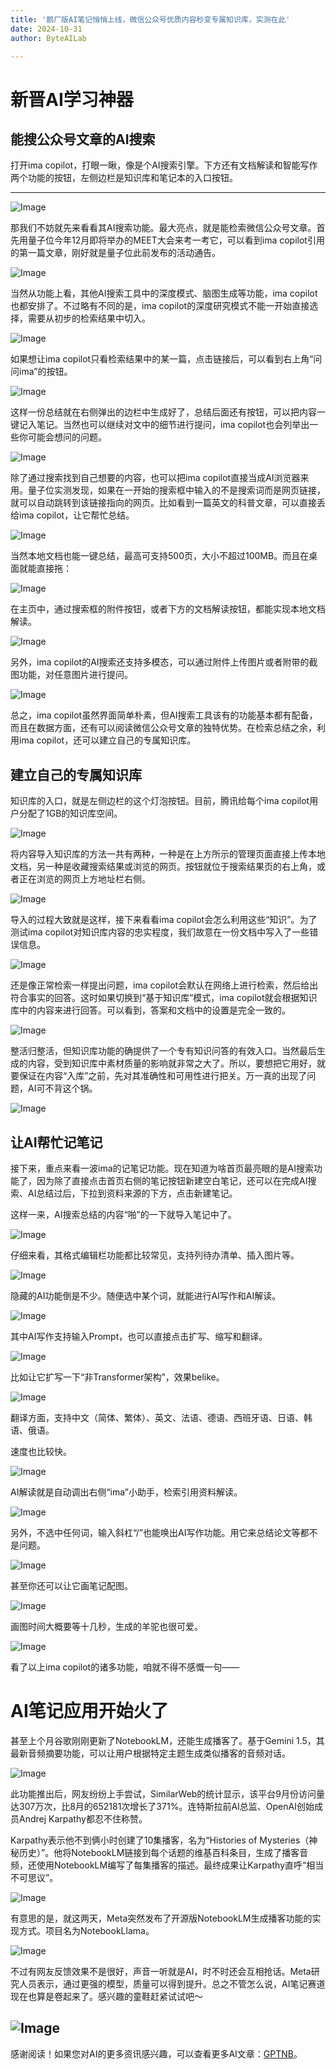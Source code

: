 ```yaml
---
title: '鹅厂版AI笔记悄悄上线，微信公众号优质内容秒变专属知识库，实测在此'
date: 2024-10-31
author: ByteAILab

---
```


# 新晋AI学习神器

## 能搜公众号文章的AI搜索

打开ima copilot，打眼一瞅，像是个AI搜索引擎。下方还有文档解读和智能写作两个功能的按钮，左侧边栏是知识库和笔记本的入口按钮。

---


![Image](https://appserversrc.8btc.cn/Fpm5xfVBx-0R9J__Qgo5Aae4PKdF)

那我们不妨就先来看看其AI搜索功能。最大亮点，就是能检索微信公众号文章。首先用量子位今年12月即将举办的MEET大会来考一考它，可以看到ima copilot引用的第一篇文章，刚好就是量子位此前发布的活动通告。

![Image](https://appserversrc.8btc.cn/FttQFFkn-aX42RKyHtig5_gw_-t5)

当然从功能上看，其他AI搜索工具中的深度模式、脑图生成等功能，ima copilot也都安排了。不过略有不同的是，ima copilot的深度研究模式不能一开始直接选择，需要从初步的检索结果中切入。

![Image](https://appserversrc.8btc.cn/Fl95ZECUuB9eJe9uek8O54ZhUNcH)

如果想让ima copilot只看检索结果中的某一篇，点击链接后，可以看到右上角“问问ima”的按钮。

![Image](https://appserversrc.8btc.cn/FhOQiUq7oMcIATolfBDs9XQNeNpd)

这样一份总结就在右侧弹出的边栏中生成好了，总结后面还有按钮，可以把内容一键记入笔记。当然也可以继续对文中的细节进行提问，ima copilot也会列举出一些你可能会想问的问题。

![Image](https://appserversrc.8btc.cn/Ft5Y4eh7qg1td7SSUXw9fTdaSXEc)

除了通过搜索找到自己想要的内容，也可以把ima copilot直接当成AI浏览器来用。量子位实测发现，如果在一开始的搜索框中输入的不是搜索词而是网页链接，就可以自动跳转到该链接指向的网页。比如看到一篇英文的科普文章，可以直接丢给ima copilot，让它帮忙总结。

![Image](https://appserversrc.8btc.cn/FvDoUgw18fSQgXQultJXt4Utd3tv)

当然本地文档也能一键总结，最高可支持500页，大小不超过100MB。而且在桌面就能直接拖：

![Image](https://appserversrc.8btc.cn/FjRozvSO-GnyS8VmDiXMP2JjiYb_)

在主页中，通过搜索框的附件按钮，或者下方的文档解读按钮，都能实现本地文档解读。

![Image](https://appserversrc.8btc.cn/Fgz2jE9ZJaKq6IaapwCZC60TJcKL)

另外，ima copilot的AI搜索还支持多模态，可以通过附件上传图片或者附带的截图功能，对任意图片进行提问。

![Image](https://appserversrc.8btc.cn/Flw9X4qAKWEuJFRPD0XiGg687liy)

总之，ima copilot虽然界面简单朴素，但AI搜索工具该有的功能基本都有配备，而且在数据方面，还有可以阅读微信公众号文章的独特优势。在检索总结之余，利用ima copilot，还可以建立自己的专属知识库。

## 建立自己的专属知识库

知识库的入口，就是左侧边栏的这个灯泡按钮。目前，腾讯给每个ima copilot用户分配了1GB的知识库空间。

![Image](https://appserversrc.8btc.cn/FquM2bw-qVaklyTt22EFuD5RsqAW)

将内容导入知识库的方法一共有两种，一种是在上方所示的管理页面直接上传本地文档，另一种是收藏搜索结果或浏览的网页。按钮就位于搜索结果页的右上角，或者正在浏览的网页上方地址栏右侧。

![Image](https://appserversrc.8btc.cn/FiOjO1cRQtmyFXTAZVa8L8CMvIK-)

导入的过程大致就是这样，接下来看看ima copilot会怎么利用这些“知识”。为了测试ima copilot对知识库内容的忠实程度，我们故意在一份文档中写入了一些错误信息。

![Image](https://appserversrc.8btc.cn/FjETSuQjH_RMua9Kir4A9lnMUzrC)

还是像正常检索一样提出问题，ima copilot会默认在网络上进行检索，然后给出符合事实的回答。这时如果切换到“基于知识库”模式，ima copilot就会根据知识库中的内容来进行回答。可以看到，答案和文档中的设置是完全一致的。

![Image](https://appserversrc.8btc.cn/FpBbW7yuTJS7BTxQIF0hvp0SBV60)

整活归整活，但知识库功能的确提供了一个专有知识问答的有效入口。当然最后生成的内容，受到知识库中素材质量的影响就非常之大了。所以，要想把它用好，就要保证在内容“入库”之前，先对其准确性和可用性进行把关。万一真的出现了问题，AI可不背这个锅。

![Image](https://appserversrc.8btc.cn/FtPWmODLczNDBsRRM2baHrDguK5j)

## 让AI帮忙记笔记

接下来，重点来看一波ima的记笔记功能。现在知道为啥首页最亮眼的是AI搜索功能了，因为除了直接点击首页右侧的笔记按钮新建空白笔记，还可以在完成AI搜索、AI总结过后，下拉到资料来源的下方，点击新建笔记。

这样一来，AI搜索总结的内容“啪”的一下就导入笔记中了。

![Image](https://appserversrc.8btc.cn/FsqOlLHGYjJhsPw-0sk3Rk9Fo3Xw)

仔细来看，其格式编辑栏功能都比较常见，支持列待办清单、插入图片等。

![Image](https://appserversrc.8btc.cn/FndRTUeywJXjBIKpV_LfjSEZJPj_)

隐藏的AI功能倒是不少。随便选中某个词，就能进行AI写作和AI解读。

![Image](https://appserversrc.8btc.cn/FhrNd5hhA5dprlTx1NCFVFVzekbh)

其中AI写作支持输入Prompt，也可以直接点击扩写、缩写和翻译。

![Image](https://appserversrc.8btc.cn/FvDjhdlBtug_aVdK1YUzD6Xhx8Vu)

比如让它扩写一下“非Transformer架构”，效果belike。

![Image](https://appserversrc.8btc.cn/FpVcLHtIMvOYoUIHjclkeKh7Hc-u)

翻译方面，支持中文（简体、繁体）、英文、法语、德语、西班牙语、日语、韩语、俄语。

速度也比较快。

![Image](https://appserversrc.8btc.cn/FvLOqXjZbK56W0P8lXlt__q7xmz8)

AI解读就是自动调出右侧“ima”小助手，检索引用资料解读。

![Image](https://appserversrc.8btc.cn/FoKJe4pTb1vYesL655RZf8CXM4tI)

另外，不选中任何词，输入斜杠“/”也能唤出AI写作功能。用它来总结论文等都不是问题。

![Image](https://appserversrc.8btc.cn/Flo_iNFPCAMHsaRsWMSJTPwGwyF-)

甚至你还可以让它画笔记配图。

![Image](https://appserversrc.8btc.cn/Fi4RYhl5xVn7NQK97CQEWxN3rSey)

画图时间大概要等十几秒，生成的羊驼也很可爱。

![Image](https://appserversrc.8btc.cn/Fmi42u7XB1KKuj6ZwfrIs6W49Qu6)

看了以上ima copilot的诸多功能，咱就不得不感慨一句——

# AI笔记应用开始火了

甚至上个月谷歌刚刚更新了NotebookLM，还能生成播客了。基于Gemini 1.5，其最新音频摘要功能，可以让用户根据特定主题生成类似播客的音频对话。

![Image](https://appserversrc.8btc.cn/FjnXeuJTXW0GYkHctWhcnjoY0yvs)

此功能推出后，网友纷纷上手尝试，SimilarWeb的统计显示，该平台9月份访问量达307万次，比8月的652181次增长了371%。连特斯拉前AI总监、OpenAI创始成员Andrej Karpathy都忍不住称赞。

Karpathy表示他不到俩小时创建了10集播客，名为“Histories of Mysteries（神秘历史）”。他将NotebookLM链接到每个话题的维基百科条目，生成了播客音频，还使用NotebookLM编写了每集播客的描述。最终成果让Karpathy直呼“相当不可思议”。

![Image](https://appserversrc.8btc.cn/FpS34HgCTBpEqyNEH-Q2bwyXorXW)

有意思的是，就这两天，Meta突然发布了开源版NotebookLM生成播客功能的实现方式。项目名为NotebookLlama。

![Image](https://appserversrc.8btc.cn/FjrKD21ivCtLUR4mJe6rnL4l9dIS)

不过有网友反馈效果不是很好，声音一听就是AI，时不时还会互相抢话。Meta研究人员表示，通过更强的模型，质量可以得到提升。总之不管怎么说，AI笔记赛道现在也算是卷起来了。感兴趣的童鞋赶紧试试吧～

![Image](https://appserversrc.8btc.cn/FoOWMz3ZS3j7qevAffM9XA7JEbRL)
---
感谢阅读！如果您对AI的更多资讯感兴趣，可以查看更多AI文章：[GPTNB](https://gptnb.com)。